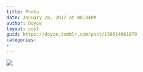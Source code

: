 ```yaml
---
title: Photo
date: January 28, 2017 at 08:34PM
author: Doyce
layout: post
guid: https://doyce.tumblr.com/post/156514961870
categories:
- 
--- 
```


<img src="https://68.media.tumblr.com/cdf0273b67762a604a9f4c81056f3c50/tumblr_okiqzhq5gk1qjb4auo1_500.jpg"/> 
 
 
